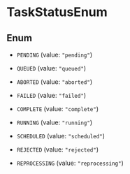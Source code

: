 

# TaskStatusEnum

## Enum


* `PENDING` (value: `"pending"`)

* `QUEUED` (value: `"queued"`)

* `ABORTED` (value: `"aborted"`)

* `FAILED` (value: `"failed"`)

* `COMPLETE` (value: `"complete"`)

* `RUNNING` (value: `"running"`)

* `SCHEDULED` (value: `"scheduled"`)

* `REJECTED` (value: `"rejected"`)

* `REPROCESSING` (value: `"reprocessing"`)



